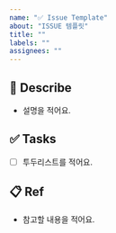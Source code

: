 ```yaml
---
name: "✅ Issue Template"
about: "ISSUE 템플릿"
title: ""
labels: ""
assignees: ""
---
```


## 📄 Describe

- 설명을 적어요.

## ✅ Tasks

- [ ] 투두리스트를 적어요.

## 📋 Ref

- 참고할 내용을 적어요.
